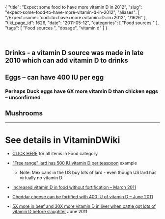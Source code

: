 {
    "title": "Expect some food to have more vitamin D in 2012",
    "slug": "expect-some-food-to-have-more-vitamin-d-in-2012",
    "aliases": [
        "/Expect+some+food+to+have+more+vitamin+D+in+2012",
        "/1626"
    ],
    "tiki_page_id": 1626,
    "date": "2011-05-12",
    "categories": [
        "Food sources "
    ],
    "tags": [
        "Food sources ",
        "dosage",
        "vitamin d"
    ]
}


&nbsp;

## Drinks - a vitamin D source was made in late 2010 which can add vitamin D to drinks

## Eggs – can have 400 IU per egg

### Perhaps Duck eggs have 6X more vitamin D than chicken eggs – unconfirmed

## Mushrooms

- - - - - - - 

# See details in VitaminDWiki

* [CLICK HERE](https://www.VitaminDWiki.com/tiki-browse_categories.php?parentId=8&sort_mode=created_desc) for all items in Food category

* ["Free range" lard has 500 IU vitamin D per teaspoon](/posts/free-range-lard-has-500-iu-vitamin-d-per-teaspoon) example

   * Note: Mexicans in the US buy lots of lard - even though US lard has virtually no vitamin D

* [Increased vitamin D in food without fortification – March 2011](/posts/increased-vitamin-d-in-food-without-fortification) 

* [Cheddar cheese can be fortified with 400 IU of vitamin D – June 2011](/tags/cheddar-cheese-can-be-fortified-with-400-iu-of-vitamin-d-june-2011.html)

* [5X more in beef and 30X more vitamin D in liver when cattle got lots of vitamin D before slaughter](/tags/5x-more-in-beef-and-30x-more-vitamin-d-in-liver-when-cattle-got-lots-of-vitamin-d-before-slaughter.html) June 2011